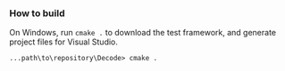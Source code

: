 ### How to build
On Windows, run `cmake .` to download the test framework, and generate
project files for Visual Studio.
```
...path\to\repository\Decode> cmake .
```